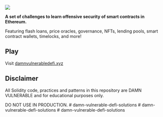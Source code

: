 ![](cover.png)

**A set of challenges to learn offensive security of smart contracts in Ethereum.**

Featuring flash loans, price oracles, governance, NFTs, lending pools, smart contract wallets, timelocks, and more!

## Play

Visit [damnvulnerabledefi.xyz](https://damnvulnerabledefi.xyz)

## Disclaimer

All Solidity code, practices and patterns in this repository are DAMN VULNERABLE and for educational purposes only.

DO NOT USE IN PRODUCTION.
#   d a m n - v u l n e r a b l e - d e f i - s o l u t i o n s  
 #   d a m n - v u l n e r a b l e - d e f i - s o l u t i o n s  
 #   d a m n - v u l n e r a b l e - d e f i - s o l u t i o n s  
 